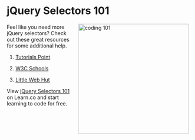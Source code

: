 # jQuery Selectors 101

<img src="https://s3.amazonaws.com/after-school-assets/coding-101.png" alt="coding 101" width="300" align="right" hspace="10">

Feel like you need more jQuery selectors? Check out these great resources for some additional help.

1. [Tutorials Point](http://www.tutorialspoint.com/jquery/jquery-selectors.htm)

2. [W3C Schools](http://www.w3schools.com/jquery/jquery_ref_selectors.asp)

3. [Little Web Hut](http://www.littlewebhut.com/javascript/jquery_selectors/)
<p data-visibility='hidden'>View <a href='https://learn.co/lessons/hs-coding-club-jquery-selectors-resources' title='jQuery Selectors 101'>jQuery Selectors 101</a> on Learn.co and start learning to code for free.</p>
